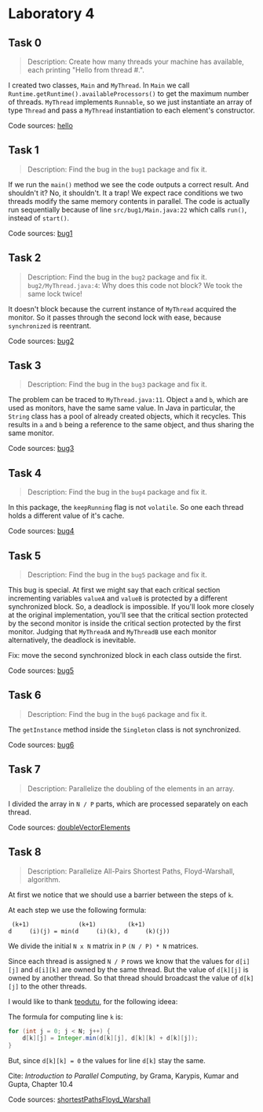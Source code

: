 # Laboratory 4

## Task 0

> Description: Create how many threads your machine has available, each
> printing "Hello from thread #.".

I created two classes, `Main` and `MyThread`. In `Main` we call 
`Runtime.getRuntime().availableProcessors()`
to get the maximum number of threads.
`MyThread` implements `Runnable`, so we just instantiate an array of type
`Thread` and pass a `MyThread` instantiation to each element's constructor.

Code sources: [hello](./hello/)

## Task 1

> Description: Find the bug in the `bug1` package and fix it.

If we run the `main()` method we see the code outputs a correct result. And
shouldn't it? No, it shouldn't. It a trap! We expect race conditions we two
threads modify the same memory contents in parallel. The code is actually run
sequentially because of line `src/bug1/Main.java:22` which calls `run()`,
instead of `start()`.

Code sources: [bug1](./bug1/)

## Task 2

> Description: Find the bug in the `bug2` package and fix it.
> `bug2/MyThread.java:4`: Why does this code not block? We took the same lock twice!

It doesn't block because the current instance of `MyThread` acquired the monitor. So it passes through the second lock with ease, because `synchronized` is reentrant.

Code sources: [bug2](./bug2/)

## Task 3

> Description: Find the bug in the `bug3` package and fix it.

The problem can be traced to `MyThread.java:11`. Object `a` and `b`, which are
used as monitors, have the same same value. In Java in particular, the `String`
class has a pool of already created objects, which it recycles. This results
in `a` and `b` being a reference to the same object, and thus sharing the same
monitor.

Code sources: [bug3](./bug3/)

## Task 4

> Description: Find the bug in the `bug4` package and fix it.

In this package, the `keepRunning` flag is not `volatile`. So one each thread holds
a different value of it's cache.

Code sources: [bug4](./bug4/)

## Task 5

> Description: Find the bug in the `bug5` package and fix it.

This bug is special. At first we might say that each critical section
incrementing variables `valueA` and `valueB` is protected by a different
synchronized block. So, a deadlock is impossible. If you'll look more closely
at the original implementation, you'll see that the critical section protected
by the second monitor is inside the critical section protected by the first
monitor. Judging that `MyThreadA` and `MyThreadB` use each monitor
alternatively, the deadlock is inevitable.

Fix: move the second synchronized block in each class outside the first.

Code sources: [bug5](./bug5/)

## Task 6

> Description: Find the bug in the `bug6` package and fix it.

The `getInstance` method inside the `Singleton` class is not synchronized.

Code sources: [bug6](./bug6/)

## Task 7

> Description: Parallelize the doubling of the elements in an array.

I divided the array in `N / P` parts, which are processed separately on each
thread. 

Code sources: [doubleVectorElements](./doubleVectorElements/)

## Task 8

> Description: Parallelize All-Pairs Shortest Paths, Floyd-Warshall, algorithm.

At first we notice that we should use a barrier between the steps of `k`.

At each step we use the following formula:

```
 (k+1)              (k+1)         (k+1)
d     (i)(j) = min(d     (i)(k), d     (k)(j))
```

We divide the initial `N x N` matrix in `P` `(N / P) * N` matrices.

Since each thread is assigned `N / P` rows we know that the values for
`d[i][j]` and `d[i][k]` are owned by the same thread. But the value of
`d[k][j]` is owned by another thread. So that thread should broadcast the value
of `d[k][j]` to the other threads.

I would like to thank [teodutu](https://github.com/teodutu), for the following ideea:

The formula for computing line `k` is:

```java
for (int j = 0; j < N; j++) {
    d[k][j] = Integer.min(d[k][j], d[k][k] + d[k][j]);
}
```

But, since `d[k][k] = 0` the values for line `d[k]` stay the same.

Cite: *Introduction to Parallel Computing*, by Grama, Karypis, Kumar and
Gupta, Chapter 10.4

Code sources: [shortestPathsFloyd_Warshall](./shortestPathsFloyd_Warshall/)